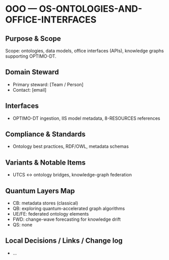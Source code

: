 # OOO — OS-ONTOLOGIES-AND-OFFICE-INTERFACES

## Purpose & Scope
Scope: ontologies, data models, office interfaces (APIs), knowledge graphs supporting OPTIMO-DT.

## Domain Steward
- Primary steward: [Team / Person]
- Contact: [email]

## Interfaces
- OPTIMO-DT ingestion, IIS model metadata, 8-RESOURCES references

## Compliance & Standards
- Ontology best practices, RDF/OWL, metadata schemas

## Variants & Notable Items
- UTCS ↔ ontology bridges, knowledge-graph federation

## Quantum Layers Map
- CB: metadata stores (classical)
- QB: exploring quantum-accelerated graph algorithms
- UE/FE: federated ontology elements
- FWD: change-wave forecasting for knowledge drift
- QS: none

## Local Decisions / Links / Change log
- ...
